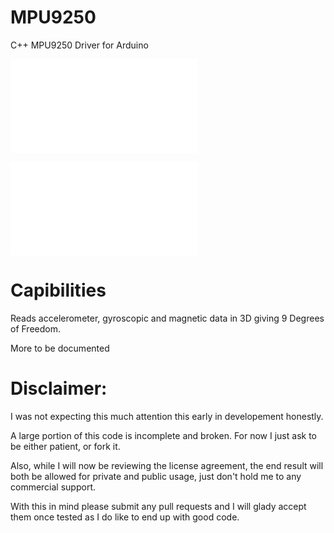MPU9250
=====================

C++ MPU9250 Driver for Arduino

![MPU-9250 datasheet (PDF)](www.invensense.com/mems/gyro/documents/PS-MPU-9250A-01.pdf)

![MPU-9250 registry map (PDF)](store.invensense.com/Datasheets/invensense/RM-MPU-9250A-00.pdf)

Capibilities
======================
Reads accelerometer, gyroscopic and magnetic data in 3D giving 9 Degrees of Freedom.

More to be documented

Disclaimer:
======================

I was not expecting this much attention this early in developement honestly. 

A large portion of this code is incomplete and broken. For now I just ask to be either patient, or fork it. 

Also, while I will now be reviewing the license agreement, the end result will both be allowed for private and public usage, just don't hold me to any commercial support. 

With this in mind please submit any pull requests and I will glady accept them once tested as I do like to end up with good code.